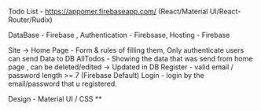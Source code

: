 Todo List  - https://appomer.firebaseapp.com/ (React/Material UI/React-Router/Rudix)


DataBase - Firebase ,
Authentication - Firebsase,
Hosting - Firebase



Site -> 
Home Page - Form & rules of filling them, Only authenticate users can send Data to DB
AllTodos - Showing the data that was send from home page , can be deleted/edited -> Updated in DB
Register - valid email / password length >= 7 (Firebase Default) 
Login - login by the email/password that u registered.



Design - Material UI / CSS 
**
